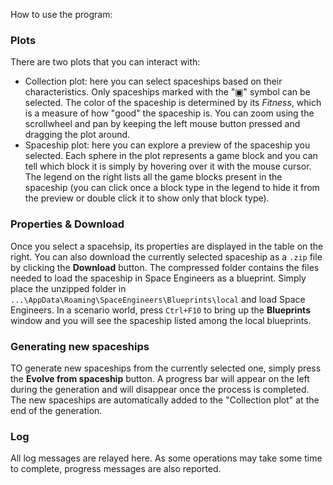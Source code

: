 How to use the program:

### Plots
There are two plots that you can interact with:

* Collection plot: here you can select spaceships based on their characteristics. Only spaceships marked with the "▣" symbol can be selected. The color of the spaceship is determined by its *Fitness*, which is a measure of how "good" the spaceship is. You can zoom using the scrollwheel and pan by keeping the left mouse button pressed and dragging the plot around.
* Spaceship plot: here you can explore a preview of the spaceship you selected. Each sphere in the plot represents a game block and you can tell which block it is simply by hovering over it with the mouse cursor. The legend on the right lists all the game blocks present in the spaceship (you can click once a block type in the legend to hide it from the preview or double click it to show only that block type).

### Properties & Download
Once you select a spacehsip, its properties are displayed in the table on the right. You can also download the currently selected spaceship as a `.zip` file by clicking the **Download** button. The compressed folder contains the files needed to load the spaceship in Space Engineers as a blueprint. Simply place the unzipped folder in `...\AppData\Roaming\SpaceEngineers\Blueprints\local` and load Space Engineers. In a scenario world, press `Ctrl+F10` to bring up the **Blueprints** window and you will see the spaceship listed among the local blueprints.

### Generating new spaceships
TO generate new spaceships from the currently selected one, simply press the **Evolve from spaceship** button. A progress bar will appear on the left during the generation and will disappear once the process is completed. The new spaceships are automatically added to the "Collection plot" at the end of the generation.

### Log
All log messages are relayed here. As some operations may take some time to complete, progress messages are also reported.